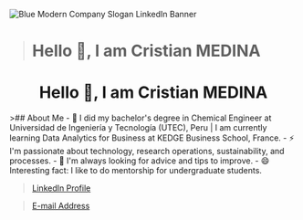 ![Blue Modern Company Slogan LinkedIn Banner](https://github.com/cristianmedinamontoya/cristianmedinamontoya/assets/76539915/5b9e0aaf-bd4e-4fcc-bf5b-79f2d3c9c805)
># Hello 👋, I am Cristian MEDINA
<h1 align="center">Hello 👋, I am Cristian MEDINA</h1>
>## About Me
- 📕 I did my bachelor's degree in Chemical Engineer at Universidad de Ingeniería y Tecnología (UTEC), Peru | I am currently learning Data Analytics for Business at KEDGE Business School, France.
- ⚡ I'm passionate about technology, research operations, sustainability, and processes.
- 💬 I'm always looking for advice and tips to improve.
- 😄 Interesting fact: I like to do mentorship for undergraduate students.

> [LinkedIn Profile](https://www.linkedin.com/in/cristianmm/)

> [E-mail Address](cristianandres.medinamontoya@kedgebs.com)

